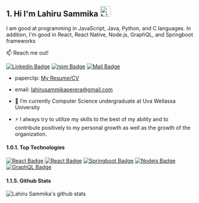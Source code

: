## 1. Hi I'm Lahiru Sammika <img src="https://user-images.githubusercontent.com/1303154/88677602-1635ba80-d120-11ea-84d8-d263ba5fc3c0.gif" width="28px" alt="hi">

I am good at programming in JavaScript, Java, Python, and C languages. In addition, I'm good in React, React Native, Node.js, GraphQL, and Springboot frameworks

:mailbox: Reach me out!

 [![Linkedin Badge](https://img.shields.io/badge/-Lahiru_Sammika-0e76a8?style=flat&labelColor=0e76a8&logo=linkedin&logoColor=white)](https://www.linkedin.com/in/lahiru-sammika-perera/) [![npm Badge](https://img.shields.io/badge/-lahirusammika-e84393?style=flat&labelColor=e84393&logo=npm&logoColor=white)](https://www.npmjs.com/~lahiru-sammika) [![Mail Badge](https://img.shields.io/badge/-sammika-c0392b?style=flat&labelColor=c0392b&logo=gmail&logoColor=white)](mailto:lahirusammikaperera@gmail.com)


- paperclip: [My Resume/CV](https://github.com/LahiruSammika95/LahiruSammika95/resumes/lahiruSammika.pdf)
- email: lahirusammikaperera@gmail.com


- 🔭 I’m currently Computer Science undergraduate at Uva Wellassa University
  
- ⚡ I always try to utilize my skills to the best of my ability and to contribute positively to my personal growth as well as the growth of the organization.

#### 1.0.1. Top Technologies

<!-- TODO: Make technologies links takes you to repositories -->

[![React Badge](https://img.shields.io/badge/-React-61DBFB?style=for-the-badge&labelColor=black&logo=react&logoColor=61DBFB)](#) [![React Badge](https://img.shields.io/badge/-React_Native-F0DB4F?style=for-the-badge&labelColor=black&logo=React&logoColor=F0DB4F)](#) [![Springboot Badge](https://img.shields.io/badge/-Spring_boot-007acc?style=for-the-badge&labelColor=black&logo=springboot&logoColor=007acc)](#) [![Nodejs Badge](https://img.shields.io/badge/-Nodejs-3C873A?style=for-the-badge&labelColor=black&logo=node.js&logoColor=3C873A)](#) [![GraphQL Badge](https://img.shields.io/badge/-GraphQl-e535ab?style=for-the-badge&labelColor=black&logo=node.js&logoColor=e535ab)](#)



#### 1.1.5. Github Stats

![Lahiru Sammika's github stats](https://github-readme-stats.vercel.app/api?username=LahiruSammika95&count_private=true&theme=tokyonight&hide=contribs,prs)

</details>


